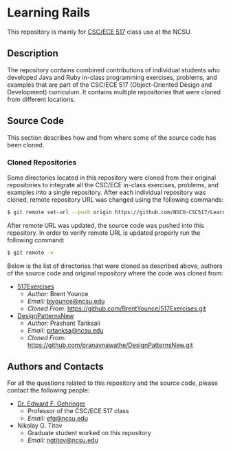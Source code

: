 # Learning Rails
This repository is mainly for [CSC/ECE 517] class use at the NCSU.

## Description
The repository contains combined contributions of individual students who developed Java and Ruby in-class programming exercises, problems, and examples that are part of the CSC/ECE 517 (Object-Oriented Design and Development) curriculum. It contains multiple repositories that were cloned from different locations.

## Source Code
This section describes how and from where some of the source code has been cloned.
### Cloned Repositories
Some directories located in this repository were cloned from their original repositories to integrate all the CSC/ECE in-class exercises, problems, and examples into a single repository. After each individual repository was cloned, remote repository URL was changed using the following commands:
```sh
$ git remote set-url --push origin https://github.com/NSCU-CSC517/LearningRails.git
```
After remote URL was updated, the source code was pushed into this repository.
In order to verify remote URL is updated properly run the following command:
```sh
$ git remote -v
```
Below is the list of directories that were cloned as described above, authors of the source code and original repository where the code was cloned from:
  - [517Exercises]
    - *Author:* Brent Younce
    - *Email:* <bjyounce@ncsu.edu>
    - *Cloned From:* https://github.com/BrentYounce/517Exercises.git
  - [DesignPatternsNew]
    - *Author:* Prashant Tanksali
    - *Email:* <prtanksa@ncsu.edu>
    - *Cloned From:* https://github.com/pranavnawathe/DesignPatternsNew.git

## Authors and Contacts
For all the questions related to this repository and the source code, please contact the following people:
  - [Dr. Edward F. Gehringer]
    - Professor of the CSC/ECE 517 class
    - *Email:* <efg@ncsu.edu>
  - Nikolay G. Titov
    - Graduate student worked on this repository
    - *Email:* <ngtitov@ncsu.edu>



[//]: # (These are reference links used in the body of this note and get stripped out when the markdown processor does its job. There is no need to format nicely because it shouldn't be seen. Thanks SO - http://stackoverflow.com/questions/4823468/store-comments-in-markdown-syntax)

   [CSC/ECE 517]: <https://www.csc2.ncsu.edu/faculty/efg/517/s19/>
   [517Exercises]: <https://github.com/NSCU-CSC517/LearningRails/tree/master/517Exercises>
   [DesignPatternsNew]: <https://github.com/NSCU-CSC517/LearningRails/tree/master/DesignPatternsNew>
   [Dr. Edward F. Gehringer]: <https://www.csc.ncsu.edu/people/efg>
